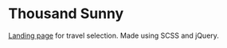 # Thousand Sunny

 [Landing page](https://sergeyserkov.github.io/ThousandSunny/) for travel selection. Made using SCSS and jQuery.
